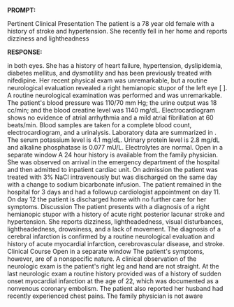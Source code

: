 **PROMPT:**

Pertinent Clinical Presentation  The patient is a 78 year old female with a history of stroke and hypertension. She recently fell in her home and reports dizziness and lightheadness

**RESPONSE:**

  in both eyes. She has a history of heart failure, hypertension, dyslipidemia, diabetes mellitus, and dysmotility and has been previously treated with nifedipine. Her recent physical exam was unremarkable, but a routine neurological evaluation revealed a right hemianopic stupor of the left eye [ ]. A routine neurological examination was performed and was unremarkable. The patient's blood pressure was 110/70 mm Hg; the urine output was 18 cc/min; and the blood creatine level was 1140 mg/dL. Electrocardiogram shows no evidence of atrial arrhythmia and a mild atrial fibrillation at 60 beats/min. Blood samples are taken for a complete blood count, electrocardiogram, and a urinalysis. Laboratory data are summarized in . The serum potassium level is 4.1 mg/dL. Urinary protein level is 2.8 mg/dL and alkaline phosphatase is 0.077 mU/L. Electrolytes are normal. Open in a separate window A 24 hour history is available from the family physician. She was observed on arrival in the emergency department of the hospital and then admitted to inpatient cardiac unit. On admission the patient was treated with 3% NaCl intravenously but was discharged on the same day with a change to sodium bicarbonate infusion. The patient remained in the hospital for 3 days and had a followup cardiologist appointment on day 11. On day 12 the patient is discharged home with no further care for her symptoms.  Discussion The patient presents with a diagnosis of a right hemianopic stupor with a history of acute right posterior lacunar stroke and hypertension. She reports dizziness, lightheadedness, visual disturbances, lightheadedness, drowsiness, and a lack of movement. The diagnosis of a cerebral infarction is confirmed by a routine neurological evaluation and history of acute myocardial infarction, cerebrovascular disease, and stroke. Clinical Course Open in a separate window The patient's symptoms, however, are of a nonspecific nature. A clinical observation of the neurologic exam is the patient's right leg and hand are not straight. At the last neurologic exam a routine history provided was of a history of sudden onset myocardial infarction at the age of 22, which was documented as a nonvenous coronary embolism. The patient also reported her husband had recently experienced chest pains. The family physician is not aware